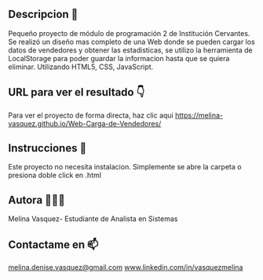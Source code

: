 ## Descripcion 👯
Pequeño proyecto de módulo de programación 2 de Institución Cervantes. Se realizó un diseño mas completo de una Web donde se pueden cargar los datos de vendedores y obtener las estadisticas, se utilizo la herramienta de LocalStorage para poder guardar la informacion hasta que se quiera eliminar. Utilizando HTML5, CSS, JavaScript.

## URL para ver el resultado 👇
Para ver el proyecto de forma directa, haz clic aqui https://melina-vasquez.github.io/Web-Carga-de-Vendedores/

## Instrucciones 📝
Este proyecto no necesita instalacion. Simplemente se abre la carpeta o presiona doble click en .html

## Autora 👨🏻‍💻
Melina Vasquez- Estudiante de Analista en Sistemas

## Contactame en 📫
melina.denise.vasquez@gmail.com
www.linkedin.com/in/vasquezmelina

